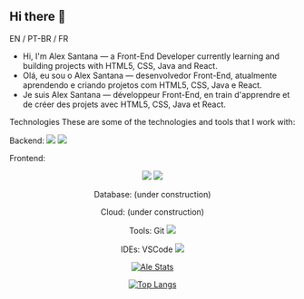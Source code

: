 ## Hi there 👋

EN / PT-BR / FR

- Hi, I'm Alex Santana — a Front-End Developer currently learning and building projects with HTML5, CSS, Java and React.
- Olá, eu sou o Alex Santana — desenvolvedor Front-End, atualmente aprendendo e criando projetos com HTML5, CSS, Java e React.
- Je suis Alex Santana — développeur Front-End, en train d'apprendre et de créer des projets avec HTML5, CSS, Java et React.

 
 Technologies
These are some of the technologies and tools that I work with:

Backend:  <img src="https://img.shields.io/badge/Java-ED8B00?style=for-the-badge&logo=openjdk&logoColor=white" /> <img src="https://img.shields.io/badge/React-20232A?style=for-the-badge&logo=react&logoColor=61DAFB" /> </div>

Frontend: <div align="center"> <img src="https://img.shields.io/badge/HTML5-E34F26?style=for-the-badge&logo=html5&logoColor=white" /> <img src="https://img.shields.io/badge/CSS3-1572B6?style=for-the-badge&logo=css3&logoColor=white" />

Database: (under construction)

Cloud: (under construction)

Tools: Git <img src="https://img.shields.io/badge/GitHub-100000?style=for-the-badge&logo=github&logoColor=white"/>

IDEs: VSCode <img src="https://img.shields.io/badge/Made%20for-VSCode-1f425f.svg" />

[![Ale Stats](https://github-readme-stats.vercel.app/api?username=alesantanan)](https://github.com/anuraghazra/github-readme-stats)

[![Top Langs](https://github-readme-stats.vercel.app/api/top-langs/?username=alesantanan)](https://github.com/anuraghazra/github-readme-stats)
<!--
**alesantanan/alesantanan** is a ✨ _special_ ✨ repository because its `README.md` (this file) appears on your GitHub profile.

Here are some ideas to get you started:

- 🔭 I’m currently working on ...
- 🌱 I’m currently learning ...
- 👯 I’m looking to collaborate on ...
- 🤔 I’m looking for help with ...
- 💬 Ask me about ...
- 📫 How to reach me: ...
- 😄 Pronouns: ...
- ⚡ Fun fact: ...
-->
